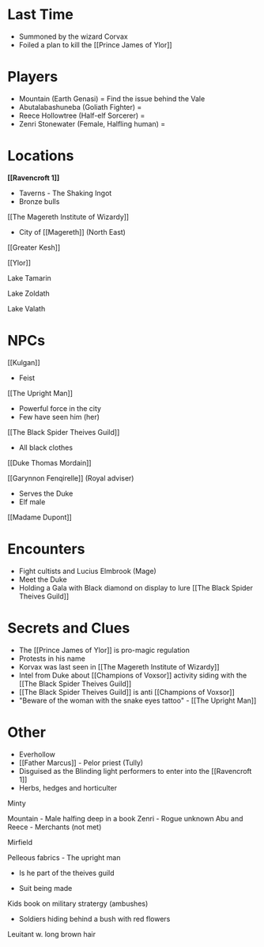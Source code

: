 
# Last Time
- Summoned by the wizard Corvax
- Foiled a plan to kill the [[Prince James of Ylor]]

# Players
- Mountain (Earth Genasi) = Find the issue behind the Vale
- Abutalabashuneba (Goliath Fighter) = 
- Reece Hollowtree (Half-elf Sorcerer) = 
- Zenri Stonewater (Female, Halfling human) = 

# Locations
**[[Ravencroft 1]]**

- Taverns - The Shaking Ingot
- Bronze bulls

[[The Magereth Institute of Wizardy]]
- City of [[Magereth]] (North East)

[[Greater Kesh]]

[[Ylor]]

Lake Tamarin

Lake Zoldath

Lake Valath


# NPCs
[[Kulgan]]
- Feist

[[The Upright Man]]
- Powerful force in the city
- Few have seen him (her)

[[The Black Spider Theives Guild]]
- All black clothes

[[Duke Thomas Mordain]]

[[Garynnon Fenqirelle]] (Royal adviser)
- Serves the Duke
- Elf male

[[Madame Dupont]]

# Encounters
- Fight cultists and Lucius Elmbrook (Mage)
- Meet the Duke
- Holding a Gala with Black diamond on display to lure [[The Black Spider Theives Guild]] 

# Secrets and Clues
- The [[Prince James of Ylor]] is pro-magic regulation
- Protests in his name
- Korvax was last seen in [[The Magereth Institute of Wizardy]]
- Intel from Duke about [[Champions of Voxsor]] activity siding with the [[The Black Spider Theives Guild]]
- [[The Black Spider Theives Guild]] is anti [[Champions of Voxsor]]
- "Beware of the woman with the snake eyes tattoo" - [[The Upright Man]]

# Other
- Everhollow
- [[Father Marcus]] - Pelor priest (Tully)
- Disguised as the Blinding light performers to enter into the [[Ravencroft 1]]
- Herbs, hedges and horticulter

Minty 


Mountain - Male halfing deep in a book
Zenri - Rogue unknown
Abu and Reece - Merchants (not met)


Mirfield

Pelleous fabrics - The upright man
- Is he part of the theives guild

- Suit being made
 
Kids book on military stratergy (ambushes)
- Soldiers hiding behind a bush with red flowers

Leuitant w. long brown hair

